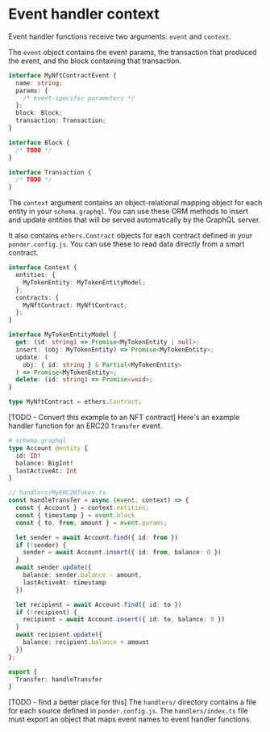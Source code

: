 # Event handler context

Event handler functions receive two arguments: `event` and `context`.

The `event` object contains the event params, the transaction that produced the event, and the block containing that transaction.

```ts
interface MyNftContractEvent {
  name: string;
  params: {
    /* event-specific parameters */
  };
  block: Block;
  transaction: Transaction;
}

interface Block {
  /* TODO */
}

interface Transaction {
  /* TODO */
}
```

The `context` argument contains an object-relational mapping object for each entity in your `schema.graphql`. You can use these ORM methods to insert and update entities that will be served automatically by the GraphQL server.

It also contains `ethers.Contract` objects for each contract defined in your `ponder.config.js`. You can use these to read data directly from a smart contract.

```ts
interface Context {
  entities: {
    MyTokenEntity: MyTokenEntityModel;
  };
  contracts: {
    MyNftContract: MyNftContract;
  };
}

interface MyTokenEntityModel {
  get: (id: string) => Promise<MyTokenEntity | null>;
  insert: (obj: MyTokenEntity) => Promise<MyTokenEntity>;
  update: (
    obj: { id: string } & Partial<MyTokenEntity>
  ) => Promise<MyTokenEntity>;
  delete: (id: string) => Promise<void>;
}

type MyNftContract = ethers.Contract;
```

[TODO - Convert this example to an NFT contract] Here's an example handler function for an ERC20 `Transfer` event.

```graphql
# schema.graphql
type Account @entity {
  id: ID!
  balance: BigInt!
  lastActiveAt: Int
}
```

```ts
// handlers/MyERC20Token.ts
const handleTransfer = async (event, context) => {
  const { Account } = context.entities;
  const { timestamp } = event.block
  const { to, from, amount } = event.params;

  let sender = await Account.find({ id: from })
  if (!sender) {
    sender = await Account.insert({ id: from, balance: 0 })
  }
  await sender.update({
    balance: sender.balance - amount,
    lastActiveAt: timestamp
  })

  let recipient = await Account.find({ id: to })
  if (!recipient) {
    recipient = await Account.insert({ id: to, balance: 0 })
  }
  await recipient.update({
    balance: recipient.balance + amount
  })
};

export {
  Transfer: handleTransfer
}
```

[TODO - find a better place for this]
The `handlers/` directory contains a file for each source defined in `ponder.config.js`. The `handlers/index.ts` file must export an object that maps event names to event handler functions.
